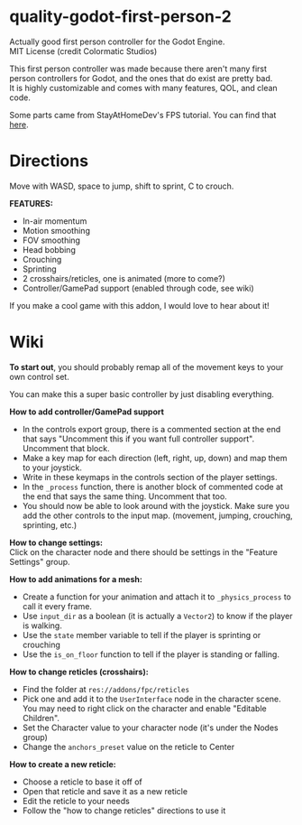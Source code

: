 # quality-godot-first-person-2
Actually good first person controller for the Godot Engine.  
MIT License (credit Colormatic Studios)

This first person controller was made because there aren't many first person controllers for Godot, and the ones that do exist are pretty bad.  
It is highly customizable and comes with many features, QOL, and clean code.

Some parts came from StayAtHomeDev's FPS tutorial. You can find that [here](https://www.youtube.com/playlist?list=PLEHvj4yeNfeF6s-UVs5Zx5TfNYmeCiYwf).

# Directions
Move with WASD, space to jump, shift to sprint, C to crouch.

**FEATURES:**
 - In-air momentum
 - Motion smoothing
 - FOV smoothing
 - Head bobbing
 - Crouching
 - Sprinting
 - 2 crosshairs/reticles, one is animated (more to come?)
 - Controller/GamePad support (enabled through code, see wiki)

If you make a cool game with this addon, I would love to hear about it!

# Wiki
**To start out**, you should probably remap all of the movement keys to your own control set.

You can make this a super basic controller by just disabling everything.

**How to add controller/GamePad support**  
- In the controls export group, there is a commented section at the end that says "Uncomment this if you want full controller support". Uncomment that block.
- Make a key map for each direction (left, right, up, down) and map them to your joystick.
- Write in these keymaps in the controls section of the player settings.
- In the `_process` function, there is another block of commented code at the end that says the same thing. Uncomment that too.
- You should now be able to look around with the joystick. Make sure you add the other controls to the input map. (movement, jumping, crouching, sprinting, etc.)

**How to change settings:**  
Click on the character node and there should be settings in the "Feature Settings" group.

**How to add animations for a mesh:**  
- Create a function for your animation and attach it to `_physics_process` to call it every frame.
- Use `input_dir` as a boolean (it is actually a `Vector2`) to know if the player is walking.
- Use the `state` member variable to tell if the player is sprinting or crouching
- Use the `is_on_floor` function to tell if the player is standing or falling.

**How to change reticles (crosshairs):**  
- Find the folder at `res://addons/fpc/reticles`
- Pick one and add it to the `UserInterface` node in the character scene. You may need to right click on the character and enable "Editable Children".
- Set the Character value to your character node (it's under the Nodes group)
- Change the `anchors_preset` value on the reticle to Center

**How to create a new reticle:**  
- Choose a reticle to base it off of
- Open that reticle and save it as a new reticle
- Edit the reticle to your needs
- Follow the "how to change reticles" directions to use it

